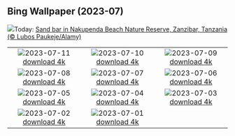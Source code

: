 ## Bing Wallpaper (2023-07)
![](https://www.bing.com/th?id=OHR.NakupendaBeach_EN-IN9847020514_UHD.jpg&w=1000)Today: [Sand bar in Nakupenda Beach Nature Reserve, Zanzibar, Tanzania (© Lubos Paukeje/Alamy)](https://www.bing.com/th?id=OHR.NakupendaBeach_EN-IN9847020514_UHD.jpg)

|      |      |      |
| :----: | :----: | :----: |
|![](https://www.bing.com/th?id=OHR.WorldPopDay_EN-IN9602405986_UHD.jpg&pid=hp&w=384&h=216&rs=1&c=4)2023-07-11 [download 4k](https://www.bing.com/th?id=OHR.WorldPopDay_EN-IN9602405986_UHD.jpg)|![](https://www.bing.com/th?id=OHR.SomersetLavender_EN-IN9356918570_UHD.jpg&pid=hp&w=384&h=216&rs=1&c=4)2023-07-10 [download 4k](https://www.bing.com/th?id=OHR.SomersetLavender_EN-IN9356918570_UHD.jpg)|![](https://www.bing.com/th?id=OHR.MoselleRiver_EN-IN8992065685_UHD.jpg&pid=hp&w=384&h=216&rs=1&c=4)2023-07-09 [download 4k](https://www.bing.com/th?id=OHR.MoselleRiver_EN-IN8992065685_UHD.jpg)|
|![](https://www.bing.com/th?id=OHR.CooperChapel_EN-IN8582362149_UHD.jpg&pid=hp&w=384&h=216&rs=1&c=4)2023-07-08 [download 4k](https://www.bing.com/th?id=OHR.CooperChapel_EN-IN8582362149_UHD.jpg)|![](https://www.bing.com/th?id=OHR.CocoaPods_EN-IN8131654634_UHD.jpg&pid=hp&w=384&h=216&rs=1&c=4)2023-07-07 [download 4k](https://www.bing.com/th?id=OHR.CocoaPods_EN-IN8131654634_UHD.jpg)|![](https://www.bing.com/th?id=OHR.KissingPenguins_EN-IN7797383705_UHD.jpg&pid=hp&w=384&h=216&rs=1&c=4)2023-07-06 [download 4k](https://www.bing.com/th?id=OHR.KissingPenguins_EN-IN7797383705_UHD.jpg)|
|![](https://www.bing.com/th?id=OHR.CorfuBeach_EN-IN7425688753_UHD.jpg&pid=hp&w=384&h=216&rs=1&c=4)2023-07-05 [download 4k](https://www.bing.com/th?id=OHR.CorfuBeach_EN-IN7425688753_UHD.jpg)|![](https://www.bing.com/th?id=OHR.GrasslandsNationalParkSaskachewan_EN-IN6949225948_UHD.jpg&pid=hp&w=384&h=216&rs=1&c=4)2023-07-04 [download 4k](https://www.bing.com/th?id=OHR.GrasslandsNationalParkSaskachewan_EN-IN6949225948_UHD.jpg)|![](https://www.bing.com/th?id=OHR.CoyoteBanff_EN-IN0314617204_UHD.jpg&pid=hp&w=384&h=216&rs=1&c=4)2023-07-03 [download 4k](https://www.bing.com/th?id=OHR.CoyoteBanff_EN-IN0314617204_UHD.jpg)|
|![](https://www.bing.com/th?id=OHR.HalfwayBoats_EN-IN6096303745_UHD.jpg&pid=hp&w=384&h=216&rs=1&c=4)2023-07-02 [download 4k](https://www.bing.com/th?id=OHR.HalfwayBoats_EN-IN6096303745_UHD.jpg)|![](https://www.bing.com/th?id=OHR.PelotonPont_EN-IN5341162153_UHD.jpg&pid=hp&w=384&h=216&rs=1&c=4)2023-07-01 [download 4k](https://www.bing.com/th?id=OHR.PelotonPont_EN-IN5341162153_UHD.jpg)|